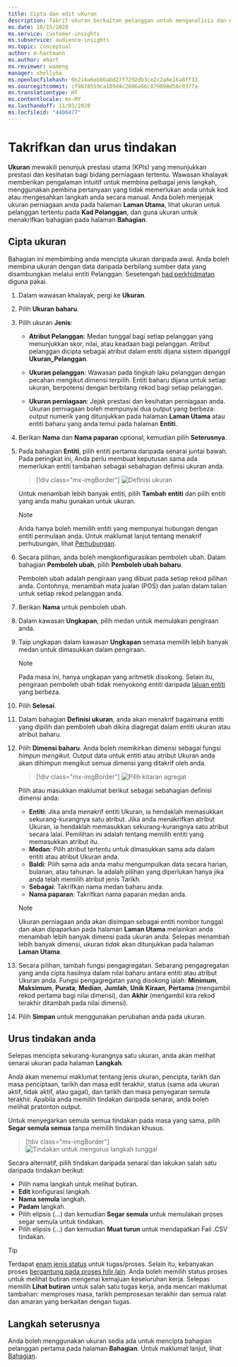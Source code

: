 ```yaml
---
title: Cipta dan edit ukuran
description: Takrif ukuran berkaitan pelanggan untuk menganalisis dan menunjukkan prestasi bagi beberapa bidang perniagaan.
ms.date: 10/15/2020
ms.service: customer-insights
ms.subservice: audience-insights
ms.topic: conceptual
author: m-hartmann
ms.author: mhart
ms.reviewer: wameng
manager: shellyha
ms.openlocfilehash: 0e214a6eb66abd27f7292db3ce2c2a6e16a8ff33
ms.sourcegitcommit: cf9b78559ca189d4c2086a66c879098d56c0377a
ms.translationtype: HT
ms.contentlocale: ms-MY
ms.lasthandoff: 11/03/2020
ms.locfileid: "4406477"
---
```

# <a name="define-and-manage-measures"></a>Takrifkan dan urus tindakan

**Ukuran** mewakili penunjuk prestasi utama (KPIs) yang menunjukkan prestasi dan kesihatan bagi bidang perniagaan tertentu. Wawasan khalayak memberikan pengalaman intuitif untuk membina pelbagai jenis langkah, menggunakan pembina pertanyaan yang tidak memerlukan anda untuk kod atau mengesahkan langkah anda secara manual. Anda boleh menjejak ukuran perniagaan anda pada halaman **Laman Utama**, lihat ukuran untuk pelanggan tertentu pada **Kad Pelanggan**, dan guna ukuran untuk menakrifkan bahagian pada halaman **Bahagian**.

## <a name="create-a-measure"></a>Cipta ukuran

Bahagian ini membimbing anda mencipta ukuran daripada awal. Anda boleh membina ukuran dengan data daripada berbilang sumber data yang disambungkan melalui entiti Pelanggan. Sesetengah [had perkhidmatan](service-limits.md) diguna pakai.

1. Dalam wawasan khalayak, pergi ke **Ukuran**.

2. Pilih **Ukuran baharu**.

3. Pilih ukuran **Jenis**:

   - **Atribut Pelanggan**: Medan tunggal bagi setiap pelanggan yang menunjukkan skor, nilai, atau keadaan bagi pelanggan. Atribut pelanggan dicipta sebagai atribut dalam entiti dijana sistem dipanggil **Ukuran_Pelanggan**.

   - **Ukuran pelanggan**: Wawasan pada tingkah laku pelanggan dengan pecahan mengikut dimensi terpilih. Entiti baharu dijana untuk setiap ukuran, berpotensi dengan berbilang rekod bagi setiap pelanggan.

   - **Ukuran perniagaan**: Jejak prestasi dan kesihatan perniagaan anda. Ukuran perniagaan boleh mempunyai dua output yang berbeza: output numerik yang ditunjukkan pada halaman **Laman Utama** atau entiti baharu yang anda temui pada halaman **Entiti**.

4. Berikan **Nama** dan **Nama paparan** optional, kemudian pilih **Seterusnya**.

5. Pada bahagian **Entiti**, pilih entiti pertama daripada senarai juntai bawah. Pada peringkat ini, Anda perlu membuat keputusan sama ada memerlukan entiti tambahan sebagai sebahagian definisi ukuran anda.

   > [!div class="mx-imgBorder"]
   > ![Definisi ukuran](media/measure-definition.png "Definisi langkah")

   Untuk menambah lebih banyak entiti, pilih **Tambah entiti** dan pilih entiti yang anda mahu gunakan untuk ukuran.

   > [!NOTE]
   > Anda hanya boleh memilih entiti yang mempunyai hubungan dengan entiti permulaan anda. Untuk maklumat lanjut tentang menakrif perhubungan, lihat [Perhubungan](relationships.md).

6. Secara pilihan, anda boleh mengkonfigurasikan pemboleh ubah. Dalam bahagian **Pemboleh ubah**, pilih **Pemboleh ubah baharu**.

   Pemboleh ubah adalah pengiraan yang dibuat pada setiap rekod pilihan anda. Contohnya, menambah mata jualan (POS) dan jualan dalam talian untuk setiap rekod pelanggan anda.

7. Berikan **Nama** untuk pemboleh ubah.

8. Dalam kawasan **Ungkapan**, pilih medan untuk memulakan pengiraan anda.

9. Taip ungkapan dalam kawasan **Ungkapan** semasa memilih lebih banyak medan untuk dimasukkan dalam pengiraan.

   > [!NOTE]
   > Pada masa ini, hanya ungkapan yang aritmetik disokong. Selain itu, pengiraan pemboleh ubah tidak menyokong entiti daripada [laluan entiti](relationships.md) yang berbeza.

10. Pilih **Selesai**.

11. Dalam bahagian **Definisi ukuran**, anda akan menakrif bagaimana entiti yang dipilih dan pemboleh ubah dikira diagregat dalam entiti ukuran atau atribut baharu.

12. Pilih **Dimensi baharu**. Anda boleh memikirkan dimensi sebagai fungsi *himpun mengikut*. Output data untuk entiti atau atribut Ukuran anda akan dihimpun mengikut semua dimensi yang ditakrif oleh anda.

    > [!div class="mx-imgBorder"]
    > ![Pilih kitaran agregat](media/measures-businessreport-measure-definition2.png "Pilih kitaran agregat")

    Pilih atau masukkan maklumat berikut sebagai sebahagian definisi dimensi anda:

    - **Entiti**: Jika anda menakrif entiti Ukuran, ia hendaklah memasukkan sekurang-kurangnya satu atribut. Jika anda menakrifkan atribut Ukuran, ia hendaklah memasukkan sekurang-kurangnya satu atribut secara lalai. Pemilihan ini adalah tentang memilih entiti yang memasukkan atribut itu.
    - **Medan**: Pilih atribut tertentu untuk dimasukkan sama ada dalam entiti atau atribut Ukuran anda.
    - **Baldi**: Pilih sama ada anda mahu mengumpulkan data secara harian, bulanan, atau tahunan. Ia adalah pilihan yang diperlukan hanya jika anda telah memilih atribut jenis Tarikh.
    - **Sebagai**: Takrifkan nama medan baharu anda.
    - **Nama paparan**: Takrifkan nama paparan medan anda.

    > [!NOTE]
    > Ukuran perniagaan anda akan disimpan sebagai entiti nombor tunggal dan akan dipaparkan pada halaman **Laman Utama** melainkan anda menambah lebih banyak dimensi pada ukuran anda. Selepas menambah lebih banyak dimensi, ukuran *tidak* akan ditunjukkan pada halaman **Laman Utama**.

13. Secara pilihan, tambah fungsi pengagregatan. Sebarang pengagregatan yang anda cipta hasilnya dalam nilai baharu antara entiti atau atribut Ukuran anda. Fungsi pengagregatan yang disokong ialah: **Minimum**, **Maksimum**, **Purata**, **Median**, **Jumlah**, **Unik Kiraan**, **Pertama** (mengambil rekod pertama bagi nilai dimensi), dan **Akhir** (mengambil kira rekod terakhir ditambah pada nilai dimensi).

14. Pilih **Simpan** untuk menggunakan perubahan anda pada ukuran.

## <a name="manage-your-measures"></a>Urus tindakan anda

Selepas mencipta sekurang-kurangnya satu ukuran, anda akan melihat senarai ukuran pada halaman **Langkah**.

Anda akan menemui maklumat tentang jenis ukuran, pencipta, tarikh dan masa penciptaan, tarikh dan masa edit terakhir, status (sama ada ukuran aktif, tidak aktif, atau gagal), dan tarikh dan masa penyegaran semula terakhir. Apabila anda memilih tindakan daripada senarai, anda boleh melihat pratonton output.

Untuk menyegarkan semula semua tindakan pada masa yang sama, pilih **Segar semula semua** tanpa memilih tindakan khusus.

> [!div class="mx-imgBorder"]
> ![Tindakan untuk mengurus langkah tunggal](media/measure-actions.png "Tindakan untuk mengurus langkah tunggal")

Secara alternatif, pilih tindakan daripada senarai dan lakukan salah satu daripada tindakan berikut:

- Pilih nama langkah untuk melihat butiran.
- **Edit** konfigurasi langkah.
- **Nama semula** langkah.
- **Padam** langkah.
- Pilih elipsis (...) dan kemudian **Segar semula** untuk memulakan proses segar semula untuk tindakan.
- Pilih elipsis (...) dan kemudian **Muat turun** untuk mendapatkan Fail .CSV tindakan.

> [!TIP]
> Terdapat [enam jenis status](system.md#status-types) untuk tugas/proses. Selain itu, kebanyakan proses [bergantung pada proses hilir lain](system.md#refresh-policies). Anda boleh memilih status proses untuk melihat butiran mengenai kemajuan keseluruhan kerja. Selepas memilih **Lihat butiran** untuk salah satu tugas kerja, anda mencari maklumat tambahan: memproses masa, tarikh pemprosesan terakhir dan semua ralat dan amaran yang berkaitan dengan tugas.

## <a name="next-step"></a>Langkah seterusnya

Anda boleh menggunakan ukuran sedia ada untuk mencipta bahagian pelanggan pertama pada halaman **Bahagian**. Untuk maklumat lanjut, lihat [Bahagian](segments.md).
